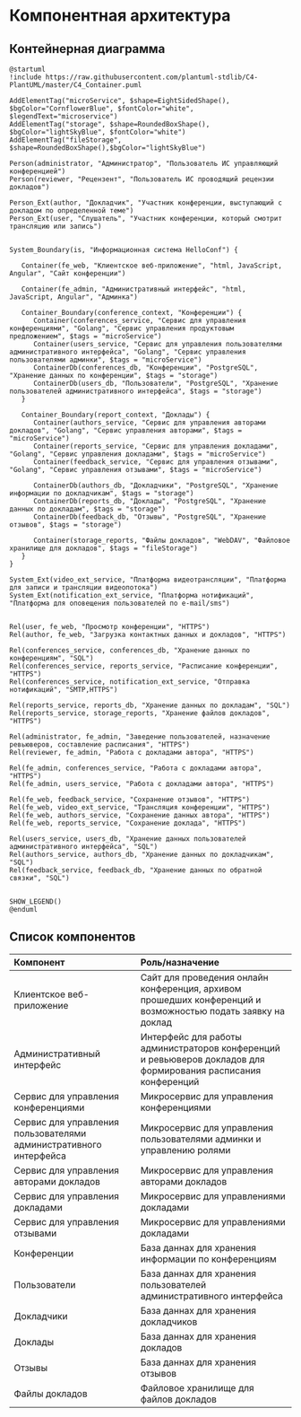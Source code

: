 # Компонентная архитектура
<!-- Состав и взаимосвязи компонентов системы между собой и внешними системами с указанием протоколов, ключевые технологии, используемые для реализации компонентов.
Диаграмма контейнеров C4 и текстовое описание. 
Подробнее: https://confluence.mts.ru/pages/viewpage.action?pageId=375783368
-->
## Контейнерная диаграмма


```plantuml
@startuml
!include https://raw.githubusercontent.com/plantuml-stdlib/C4-PlantUML/master/C4_Container.puml

AddElementTag("microService", $shape=EightSidedShape(), $bgColor="CornflowerBlue", $fontColor="white", $legendText="microservice")
AddElementTag("storage", $shape=RoundedBoxShape(), $bgColor="lightSkyBlue", $fontColor="white")
AddElementTag("fileStorage", $shape=RoundedBoxShape(),$bgColor="lightSkyBlue")

Person(administrator, "Администратор", "Пользователь ИС управляющий конференцией")
Person(reviewer, "Рецензент", "Пользователь ИС проводящий рецензии докладов")

Person_Ext(author, "Докладчик", "Участник конференции, выступающий c докладом по определенной теме")
Person_Ext(user, "Слушатель", "Участник конференции, который смотрит трансляцию или запись")


System_Boundary(is, "Информационная система HelloConf") {

   Container(fe_web, "Клиентское веб-приложение", "html, JavaScript, Angular", "Сайт конференции")

   Container(fe_admin, "Административный интерфейс", "html, JavaScript, Angular", "Админка")

   Container_Boundary(conference_context, "Конференции") {
      Container(conferences_service, "Сервис для управления конференциями", "Golang", "Сервис управления продуктовым предложением", $tags = "microService")
      Container(users_service, "Сервис для управления пользователями административного интерфейса", "Golang", "Сервис управления пользователями админки", $tags = "microService")
      ContainerDb(conferences_db, "Конференции", "PostgreSQL", "Хранение данных по конференции", $tags = "storage")
      ContainerDb(users_db, "Пользователи", "PostgreSQL", "Хранение пользователей административного интерфейса", $tags = "storage")
   }

   Container_Boundary(report_context, "Доклады") {
      Container(authors_service, "Сервис для управления авторами докладов", "Golang", "Сервис управления авторами", $tags = "microService")
      Container(reports_service, "Сервис для управления докладами", "Golang", "Сервис управления докладами", $tags = "microService")
      Container(feedback_service, "Сервис для управления отзывами", "Golang", "Сервис управления отзывами", $tags = "microService")

      ContainerDb(authors_db, "Докладчики", "PostgreSQL", "Хранение информации по докладчикам", $tags = "storage")
      ContainerDb(reports_db, "Доклады", "PostgreSQL", "Хранение данных по докладам", $tags = "storage")
      ContainerDb(feedback_db, "Отзывы", "PostgreSQL", "Хранение отзывов", $tags = "storage")

      Container(storage_reports, "Файлы докладов", "WebDAV", "Файловое хранилище для докладов", $tags = "fileStorage")
   }
}

System_Ext(video_ext_service, "Платформа видеотрансляции", "Платформа для записи и трансляции видеопотока")
System_Ext(notification_ext_service, "Платформа нотификаций", "Платформа для оповещения пользователей по e-mail/sms")


Rel(user, fe_web, "Просмотр конференции", "HTTPS")
Rel(author, fe_web, "Загрузка контактных данных и докладов", "HTTPS")

Rel(conferences_service, conferences_db, "Хранение данных по конференциям", "SQL")
Rel(conferences_service, reports_service, "Расписание конференции", "HTTPS")
Rel(conferences_service, notification_ext_service, "Отправка нотификаций", "SMTP,HTTPS")

Rel(reports_service, reports_db, "Хранение данных по докладам", "SQL")
Rel(reports_service, storage_reports, "Хранение файлов докладов", "HTTPS")

Rel(administrator, fe_admin, "Заведение пользователей, назначение ревьюверов, составление расписания", "HTTPS")
Rel(reviewer, fe_admin, "Работа с докладами автора", "HTTPS")

Rel(fe_admin, conferences_service, "Работа с докладами автора", "HTTPS")
Rel(fe_admin, users_service, "Работа с докладами автора", "HTTPS")

Rel(fe_web, feedback_service, "Сохранение отзывов", "HTTPS")
Rel(fe_web, video_ext_service, "Трансляция конференции", "HTTPS")
Rel(fe_web, authors_service, "Сохранение данных автора", "HTTPS")
Rel(fe_web, reports_service, "Сохранение доклада", "HTTPS")

Rel(users_service, users_db, "Хранение данных пользователей административного интерфейса", "SQL")
Rel(authors_service, authors_db, "Хранение данных по докладчикам", "SQL")
Rel(feedback_service, feedback_db, "Хранение данных по обратной связки", "SQL")


SHOW_LEGEND()
@enduml
```


## Список компонентов
| Компонент             | Роль/назначение                  |
|:----------------------|:---------------------------------|
| Клиентское веб-приложение | Сайт для проведения онлайн конференция, архивом прошедших конференций и возможностью подать заявку на доклад |
| Административный интерфейс | Интерфейс для работы администраторов конференций и ревьюверов докладов для формирования расписания конференций |
| Сервис для управления конференциями | Микросервис для управления конференциями |
| Сервис для управления пользователями административного интерфейса | Микросервис для управления пользователями админки и управлению ролями |
| Сервис для управления авторами докладов | Микросервис для управления авторами докладов |
| Сервис для управления докладами | Микросервис для управлениями докладами |
| Сервис для управления отзывами | Микросервис для управлениями докладами |
| Конференции | База даннах для хранения информации по конференциям  |
| Пользователи | База даннах для хранения пользователей административного интерфейса |
| Докладчики | База даннах для хранения докладчиков |
| Доклады | База даннах для хранения докладов |
| Отзывы | База даннах для хранения отзывов |
| Файлы докладов | Файловое хранилище для файлов докладов |